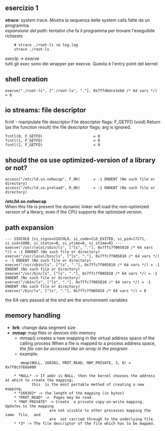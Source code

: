 ## esercizio 1
**strace**: system trace. Mostra la sequenza delle system calls fatte da un programma.<br>
*espansione del path*: tentativi che fa il programma per trovare l'eseguibile richiesto

```
	# strace ./root-ls >& log.log
	strace ./root-ls
```

*execlp -> execve* <br>
	tutti gli exec sono dei wrapper per execve. Questa è l'entry point del kernel

## shell creation
	execve("./root-ls", ["./root-ls", "."], 0x7ffd6dce1eb8 /* 64 vars */) = 0

## io streams: file descriptor
fcntl - manipulate file descriptor
File descriptor flags: 
	F_GETFD (void)
	              Return  (as  the function result) the file descriptor flags; arg
	              is ignored.

	fcntl(0, F_GETFD)                       = 0
	fcntl(1, F_GETFD)                       = 0
	fcntl(2, F_GETFD)                       = 0

## should the os use optimized-version of a library or not?
	access("/etc/ld.so.nohwcap", F_OK)      = -1 ENOENT (No such file or directory)
	access("/etc/ld.so.preload", R_OK)      = -1 ENOENT (No such file or directory)

**/etc/ld.so.nohwcap** <br>
	When this file is present the dynamic linker will load the non-optimized version of a library, even if the CPU supports the optimized version.



## path expansion
	--- SIGCHLD {si_signo=SIGCHLD, si_code=CLD_EXITED, si_pid=17271, si_uid=1000, si_status=0, si_utime=0, si_stime=0} ---
	execve("/usr/local/sbin/ls", ["ls", "."], 0x7ffc7f005810 /* 64 vars */) = -1 ENOENT (No such file or directory)
	execve("/usr/local/bin/ls", ["ls", "."], 0x7ffc7f005810 /* 64 vars */) = -1 ENOENT (No such file or directory)
	execve("/usr/sbin/ls", ["ls", "."], 0x7ffc7f005810 /* 64 vars */) = -1 ENOENT (No such file or directory)
	execve("/usr/bin/ls", ["ls", "."], 0x7ffc7f005810 /* 64 vars */) = -1 ENOENT (No such file or directory)
	execve("/sbin/ls", ["ls", "."], 0x7ffc7f005810 /* 64 vars */) = -1 ENOENT (No such file or directory)
	execve("/bin/ls", ["ls", "."], 0x7ffc7f005810 /* 64 vars */) = 0

the 64 vars passed at the end are the environment variables

## memory handling
 * **brk**:  change data segment size
 * **mmap**: map files or devices into memory
 	* mmap() creates a new mapping in the virtual address space of the calling process
 			When a file is mapped to a process address space, *the file can be accessed like an array in the program*
 	* example:
 ```	
 		mmap(NULL, 260382, PROT_READ, MAP_PRIVATE, 3, 0) = 0x7f8c5768a000
 ```
 		* *NULL* -> If addr is NULL, then the kernel chooses the address at which to create the mapping;
 				this  is the most portable method of creating a new mapping.
 		* *260382* -> the length of the mapping (in bytes)
 		* *PROT_READ* ->  Pages may be read.
 		* *MAP_PRIVATE* -> Create  a private copy-on-write mapping.  Updates to the mapping
              			are not visible to other processes mapping the  same  file,  and
              			are  not carried through to the underlying file.
        * *3* -> The file descriptor of the file which has to be mapped.